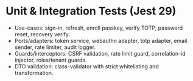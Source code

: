 # Unit & Integration Tests (Jest 29)

- Use-cases: sign-in, refresh, enroll passkey, verify TOTP, password reset, recovery verify.
- Ports/adapters: token service, webauthn adapter, totp adapter, email sender, rate limiter, audit logger.
- Guards/interceptors: CSRF validation, rate limit guard, correlation-id injector, roles/tenant guards.
- DTO validation: class-validator with strict whitelisting and transformation.
